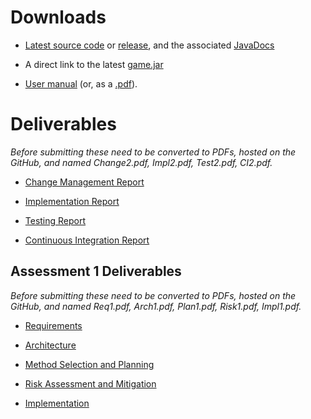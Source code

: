 # Downloads #

- [Latest source code](https://github.com/dmk940/ENG1) or [release](https://github.com/dmk940/ENG1/releases/latest), and the associated [JavaDocs](https://dmk940.github.io/ENG1/javadocs/index.html)

- A direct link to the latest [game.jar](https://raw.githubusercontent.com/dmk940/ENG1/master/game.jar)

- [User manual](https://dmk940.github.io/ENG1/user_manual) (or, as a [.pdf](https://raw.githubusercontent.com/dmk940/ENG1/docs/user_manual.pdf)).

# Deliverables #

_Before submitting these need to be converted to PDFs, hosted on the GitHub, and named Change2.pdf, Impl2.pdf, Test2.pdf, CI2.pdf._

-  [Change Management Report](https://docs.google.com/document/d/1fJNhM1hIgq8jTjLIWI9mm0rVmfdJC5XLgA4qqQ1VfM0/edit) 

- [Implementation Report](https://docs.google.com/document/d/1FBVD_6HIKa3srIV6r3XkTGi4hUGbE6B0pHvTVXktcWc/edit)

- [Testing Report](https://docs.google.com/document/d/1hwlQs7BF9OWVm3MtpqgTGmGukMEiHgTmsVl9sVvutvU/edit)

- [Continuous Integration Report](https://docs.google.com/document/d/1uPOeCuq9njOT-iumFfcvIN9Zi4aBj53KgcBZkbaZHK0/edit)

## Assessment 1 Deliverables ##

_Before submitting these need to be converted to PDFs, hosted on the GitHub, and named Req1.pdf, Arch1.pdf, Plan1.pdf, Risk1.pdf, Impl1.pdf._

- [Requirements](https://docs.google.com/document/d/19fdPYbHeBCcetLBsKJ8jMJbGSVPP-ZfQ/edit)

- [Architecture](https://docs.google.com/document/d/14XOxfdx9k772uunp7oCNqeZKcUW2ZWd8/edit)

- [Method Selection and Planning](https://docs.google.com/document/d/1Ivn8EV0VX260AtbZe619-eBnOeSSp96V/edit)

- [Risk Assessment and Mitigation](https://docs.google.com/document/d/1ZHW2Zr0Uzeh3p1G3WjoQ8qIvs57g-JPO/edit)

- [Implementation](https://docs.google.com/document/d/1ggVM43uvi_uNcGo4uPQ4EkgkYMznGn4k/edit)



